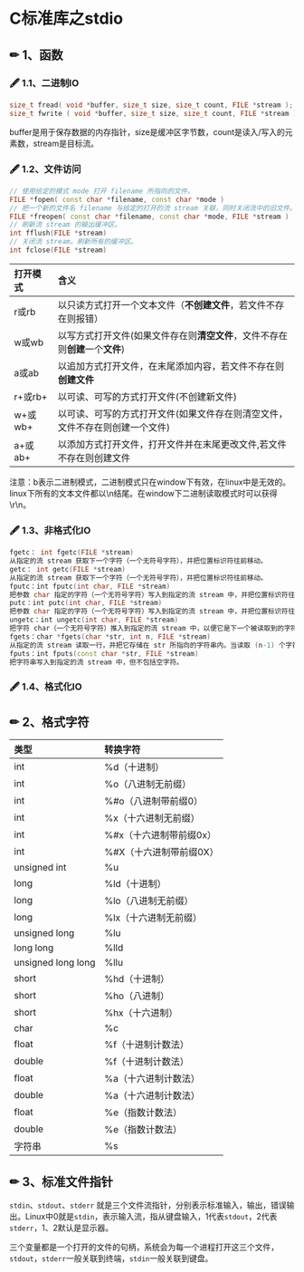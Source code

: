 # C标准库之stdio

## ✏ 1、函数

### 🖋 1.1、二进制IO

```cpp
size_t fread( void *buffer, size_t size, size_t count, FILE *stream );
size_t fwrite ( void *buffer, size_t size, size_t count, FILE *stream );
```

buffer是用于保存数据的内存指针，size是缓冲区字节数，count是读入/写入的元素数，stream是目标流。

### 🖋 1.2、文件访问

```cpp
// 使用给定的模式 mode 打开 filename 所指向的文件。
FILE *fopen( const char *filename, const char *mode )
// 把一个新的文件名 filename 与给定的打开的流 stream 关联，同时关闭流中的旧文件。
FILE *freopen( const char *filename, const char *mode, FILE *stream )
// 刷新流 stream 的输出缓冲区。
int fflush(FILE *stream)
// 关闭流 stream。刷新所有的缓冲区。
int fclose(FILE *stream)
```

| **打开模式** | **含义** |
| :--- | :--- |
| r或rb | 以只读方式打开一个文本文件（**不创建文件**，若文件不存在则报错） |
| w或wb | 以写方式打开文件\(如果文件存在则**清空文件**，文件不存在则**创建**一个**文件**\) |
| a或ab | 以追加方式打开文件，在末尾添加内容，若文件不存在则**创建文件** |
| r+或rb+ | 以可读、可写的方式打开文件\(不创建新文件\) |
| w+或wb+ | 以可读、可写的方式打开文件\(如果文件存在则清空文件，文件不存在则创建一个文件\) |
| a+或ab+ | 以添加方式打开文件，打开文件并在末尾更改文件,若文件不存在则创建文件 |

注意：b表示二进制模式，二进制模式只在window下有效，在linux中是无效的。linux下所有的文本文件都以\n结尾。在window下二进制读取模式时可以获得\r\n。

### 🖋 1.3、非格式化IO

```cpp
fgetc： int fgetc(FILE *stream)
从指定的流 stream 获取下一个字符（一个无符号字符），并把位置标识符往前移动。
getc： int getc(FILE *stream)
从指定的流 stream 获取下一个字符（一个无符号字符），并把位置标识符往前移动。
fputc：int fputc(int char, FILE *stream)
把参数 char 指定的字符（一个无符号字符）写入到指定的流 stream 中，并把位置标识符往前移动。
putc：int putc(int char, FILE *stream)
把参数 char 指定的字符（一个无符号字符）写入到指定的流 stream 中，并把位置标识符往前移动。
ungetc：int ungetc(int char, FILE *stream)
把字符 char（一个无符号字符）推入到指定的流 stream 中，以便它是下一个被读取到的字符。
fgets：char *fgets(char *str, int n, FILE *stream)
从指定的流 stream 读取一行，并把它存储在 str 所指向的字符串内。当读取 (n-1) 个字符
fputs：int fputs(const char *str, FILE *stream)
把字符串写入到指定的流 stream 中，但不包括空字符。
```

### 🖋 1.4、格式化IO









## ✏ 2、格式字符

| 类型 | 转换字符 |
| :--- | :--- |
| int | %d（十进制） |
| int | %o（八进制无前缀） |
| int | %\#o（八进制带前缀0） |
| int | %x（十六进制无前缀） |
| int | %\#x（十六进制带前缀0x） |
| int | %\#X（十六进制带前缀0X） |
| unsigned int | %u |
| long | %ld（十进制） |
| long | %lo（八进制无前缀） |
| long | %lx（十六进制无前缀） |
| unsigned long | %lu |
| long long | %lld |
| unsigned long long | %llu |
| short | %hd（十进制） |
| short | %ho（八进制） |
| short | %hx（十六进制） |
| char | %c |
| float | %f（十进制计数法） |
| double | %f（十进制计数法） |
| float | %a（十六进制计数法） |
| double | %a（十六进制计数法） |
| float | %e（指数计数法） |
| double | %e（指数计数法） |
| 字符串 | %s |



## ✏ 3、标准文件指针

`stdin`、`stdout`、`stderr` 就是三个文件流指针，分别表示标准输入，输出，错误输出。Linux中0就是`stdin`，表示输入流，指从键盘输入，1代表`stdout`，2代表`stderr`，1、2默认是显示器。

三个变量都是一个打开的文件的句柄，系统会为每一个进程打开这三个文件，`stdout`，`stderr`一般关联到终端，`stdin`一般关联到键盘。

